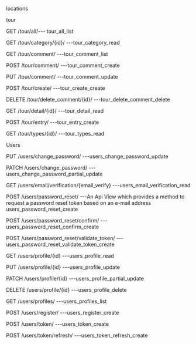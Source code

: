 locations

tour

GET /tour/all/---
tour_all_list


GET
/tour/category/{id}/
---tour_category_read


GET
/tour/comment/
---tour_comment_list


POST
/tour/comment/
---tour_comment_create


PUT
/tour/comment/
---tour_comment_update


POST
/tour/create/
---tour_create_create


DELETE
/tour/delete_comment/{id}/
---tour_delete_comment_delete


GET
/tour/detail/{id}/
---tour_detail_read


POST
/tour/entry/
---tour_entry_create


GET
/tour/types/{id}/
---tour_types_read

Users


PUT
/users/change_password/
---users_change_password_update


PATCH
/users/change_password/
---users_change_password_partial_update


GET
/users/email/verification/{email_verify}
---users_email_verification_read


POST
/users/password_reset/
---An Api View which provides a method to request a password reset token based on an e-mail address
users_password_reset_create


POST
/users/password_reset/confirm/
---users_password_reset_confirm_create


POST
/users/password_reset/validate_token/
---users_password_reset_validate_token_create


GET
/users/profile/{id}
---users_profile_read


PUT
/users/profile/{id}
---users_profile_update


PATCH
/users/profile/{id}
---users_profile_partial_update


DELETE
/users/profile/{id}
---users_profile_delete


GET
/users/profiles/
---users_profiles_list


POST
/users/register/
---users_register_create


POST
/users/token/
---users_token_create


POST
/users/token/refresh/
---users_token_refresh_create


